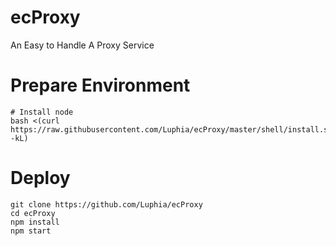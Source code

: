 # ecProxy
An Easy to Handle A Proxy Service

# Prepare Environment
```shell
# Install node
bash <(curl https://raw.githubusercontent.com/Luphia/ecProxy/master/shell/install.sh -kL)
```

# Deploy
```shell
git clone https://github.com/Luphia/ecProxy
cd ecProxy
npm install
npm start
```
